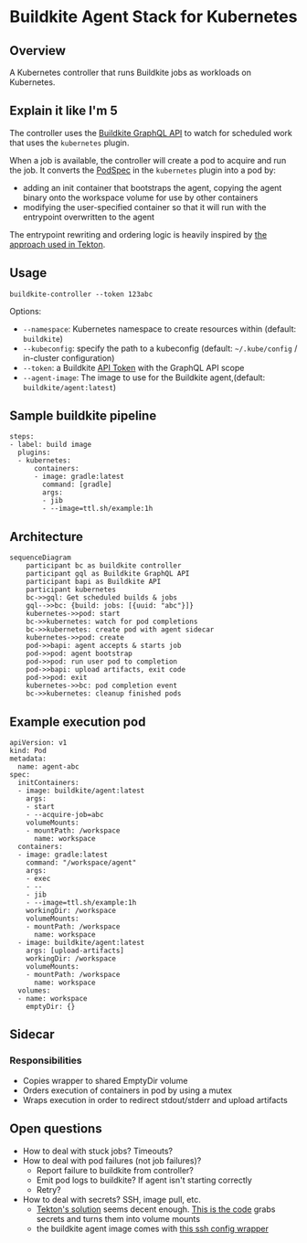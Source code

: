 # Buildkite Agent Stack for Kubernetes

## Overview

A Kubernetes controller that runs Buildkite jobs as workloads on Kubernetes.

## Explain it like I'm 5

The controller uses the [Buildkite GraphQL API](https://buildkite.com/docs/apis/graphql-api) to watch for scheduled work that uses the `kubernetes` plugin.

When a job is available, the controller will create a pod to acquire and run the job. It converts the [PodSpec](https://kubernetes.io/docs/reference/generated/kubernetes-api/v1.25/#podspec-v1-core) in the `kubernetes` plugin into a pod by:

- adding an init container that bootstraps the agent, copying the agent binary onto the workspace volume for use by other containers
- modifying the user-specified container so that it will run with the entrypoint overwritten to the agent

The entrypoint rewriting and ordering logic is heavily inspired by [the approach used in Tekton](https://github.com/tektoncd/pipeline/blob/933e4f667c19eaf0a18a19557f434dbabe20d063/docs/developers/README.md#entrypoint-rewriting-and-step-ordering).

## Usage

```bash!
buildkite-controller --token 123abc
```

Options:

- `--namespace`: Kubernetes namespace to create resources within (default: `buildkite`)
- `--kubeconfig`: specify the path to a kubeconfig (default: `~/.kube/config` / in-cluster configuration)
- `--token`: a Buildkite [API Token](https://buildkite.com/user/api-access-tokens/new) with the GraphQL API scope
- `--agent-image`: The image to use for the Buildkite agent,(default: `buildkite/agent:latest`)

## Sample buildkite pipeline

```yaml!
steps:
- label: build image
  plugins:
  - kubernetes:
      containers:
      - image: gradle:latest
        command: [gradle]
        args:
        - jib
        - --image=ttl.sh/example:1h
```

## Architecture

```mermaid
sequenceDiagram
    participant bc as buildkite controller
    participant gql as Buildkite GraphQL API
    participant bapi as Buildkite API
    participant kubernetes
    bc->>gql: Get scheduled builds & jobs
    gql-->>bc: {build: jobs: [{uuid: "abc"}]}
    kubernetes->>pod: start
    bc->>kubernetes: watch for pod completions
    bc->>kubernetes: create pod with agent sidecar
    kubernetes->>pod: create
    pod->>bapi: agent accepts & starts job
    pod->>pod: agent bootstrap
    pod->>pod: run user pod to completion
    pod->>bapi: upload artifacts, exit code
    pod->>pod: exit
    kubernetes->>bc: pod completion event
    bc->>kubernetes: cleanup finished pods
```

## Example execution pod

```yaml!
apiVersion: v1
kind: Pod
metadata:
  name: agent-abc
spec:
  initContainers:
  - image: buildkite/agent:latest
    args:
    - start
    - --acquire-job=abc
    volumeMounts:
    - mountPath: /workspace
      name: workspace
  containers:
  - image: gradle:latest
    command: "/workspace/agent"
    args:
    - exec
    - --
    - jib
    - --image=ttl.sh/example:1h
    workingDir: /workspace
    volumeMounts:
    - mountPath: /workspace
      name: workspace
  - image: buildkite/agent:latest
    args: [upload-artifacts]
    workingDir: /workspace
    volumeMounts:
    - mountPath: /workspace
      name: workspace
  volumes:
  - name: workspace
    emptyDir: {}
```

## Sidecar

### Responsibilities

- Copies wrapper to shared EmptyDir volume
- Orders execution of containers in pod by using a mutex
- Wraps execution in order to redirect stdout/stderr and upload artifacts

## Open questions

- How to deal with stuck jobs? Timeouts?
- How to deal with pod failures (not job failures)? 
  - Report failure to buildkite from controller?
  - Emit pod logs to buildkite? If agent isn't starting correctly
  - Retry?
- How to deal with secrets? SSH, image pull, etc. 
  - [Tekton's solution](https://tekton.dev/vault/pipelines-v0.14.3/auth/#guiding-credential-selection) seems decent enough. [This is the code](https://github.com/tektoncd/pipeline/blob/2b54123eaafe5d6b86577402830e0957928374d2/pkg/pod/creds_init.go#L53) grabs secrets and turns them into volume mounts
  - the buildkite agent image comes with [this ssh config wrapper](https://github.com/buildkite/docker-ssh-env-config)

